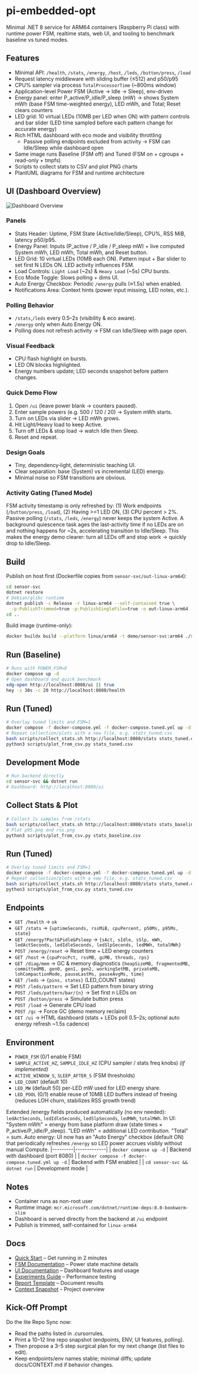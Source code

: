 # pi-embedded-opt

Minimal .NET 8 service for ARM64 containers (Raspberry Pi class) with runtime power FSM, realtime stats, web UI, and tooling to benchmark baseline vs tuned modes.

## Features
- Minimal API: `/health`, `/stats`, `/energy`, `/host`, `/leds`, `/button/press`, `/load`
- Request latency middleware with sliding buffer (≤512) and p50/p95
- CPU% sampler via process `TotalProcessorTime` (~800ms window)
- Application-level Power FSM (Active → Idle → Sleep), env-driven
 - Energy panel: enter P_active/P_idle/P_sleep (mW) → shows System mWh (base FSM time-weighted energy), LED mWh, and Total; Reset clears counters
- LED grid: 10 virtual LEDs (10MB per LED when ON) with pattern controls and bar slider (LED time sampled before each pattern change for accurate energy)
- Rich HTML dashboard with eco mode and visibility throttling
  - Passive polling endpoints excluded from activity → FSM can Idle/Sleep while dashboard open
- Same image runs Baseline (FSM off) and Tuned (FSM on + cgroups + read-only + tmpfs)
- Scripts to collect stats to CSV and plot PNG charts
- PlantUML diagrams for FSM and runtime architecture

## UI (Dashboard Overview)
![Dashboard Overview](docs/PI_UI.png)

### Panels
- Stats Header: Uptime, FSM State (Active/Idle/Sleep), CPU%, RSS MiB, latency p50/p95.
- Energy Panel: Inputs (P_active / P_idle / P_sleep mW) + live computed System mWh, LED mWh, Total mWh, and Reset button.
- LED Grid: 10 virtual LEDs (10MB each ON). Pattern input + Bar slider to set first N LEDs ON. LED activity influences FSM.
- Load Controls: `Light Load` (~2s) & `Heavy Load` (~5s) CPU bursts.
- Eco Mode Toggle: Slows polling + dims UI.
- Auto Energy Checkbox: Periodic `/energy` pulls (≈1.5s) when enabled.
- Notifications Area: Context hints (power input missing, LED notes, etc.).

### Polling Behavior
- `/stats`,`/leds` every 0.5–2s (visibility & eco aware).
- `/energy` only when Auto Energy ON.
- Polling does not refresh activity → FSM can Idle/Sleep with page open.

### Visual Feedback
- CPU flash highlight on bursts.
- LED ON blocks highlighted.
- Energy numbers update; LED seconds snapshot before pattern changes.

### Quick Demo Flow
1. Open `/ui` (leave power blank → counters paused).
2. Enter sample powers (e.g. 500 / 120 / 20) → System mWh starts.
3. Turn on LEDs via slider → LED mWh grows.
4. Hit Light/Heavy load to keep Active.
5. Turn off LEDs & stop load → watch Idle then Sleep.
6. Reset and repeat.

### Design Goals
- Tiny, dependency‑light, deterministic teaching UI.
- Clear separation: base (System) vs incremental (LED) energy.
- Minimal noise so FSM transitions are obvious.

### Activity Gating (Tuned Mode)
FSM activity timestamp is only refreshed by: (1) Work endpoints (`/button/press`, `/load`), (2) Having >=1 LED ON, (3) CPU percent > 2%. Passive polling (`/stats`, `/leds`, `/energy`) never keeps the system Active. A background quiescence task ages the last-activity time if no LEDs are on and nothing happens for ~2s, accelerating transition to Idle/Sleep. This makes the energy demo clearer: turn all LEDs off and stop work → quickly drop to Idle/Sleep.

## Build
Publish on host first (Dockerfile copies from `sensor-svc/out-linux-arm64`):
```bash
cd sensor-svc
dotnet restore
# Debian/glibc runtime
dotnet publish -c Release -r linux-arm64 --self-contained true \
  -p:PublishTrimmed=true -p:PublishSingleFile=true -o out-linux-arm64
cd ..
```
Build image (runtime-only):
```bash
docker buildx build --platform linux/arm64 -t demo/sensor-svc:arm64 ./sensor-svc
```

## Run (Baseline)
```bash
# Runs with POWER_FSM=0
docker compose up -d
# Open dashboard and quick benchmark
xdg-open http://localhost:8080/ui || true
hey -z 30s -c 20 http://localhost:8080/health
```

## Run (Tuned)
```bash
# Overlay tuned limits and FSM=1
docker compose -f docker-compose.yml -f docker-compose.tuned.yml up -d --build
# Repeat collection/plots with a new file, e.g. stats_tuned.csv
bash scripts/collect_stats.sh http://localhost:8080/stats stats_tuned.csv
python3 scripts/plot_from_csv.py stats_tuned.csv
```

## Development Mode
```bash
# Run backend directly
cd sensor-svc && dotnet run
# Dashboard: http://localhost:8080/ui
```

## Collect Stats & Plot
```bash
# Collect 1s samples from /stats
bash scripts/collect_stats.sh http://localhost:8080/stats stats_baseline.csv
# Plot p95.png and rss.png
python3 scripts/plot_from_csv.py stats_baseline.csv
```

## Run (Tuned)
```bash
# Overlay tuned limits and FSM=1
docker compose -f docker-compose.yml -f docker-compose.tuned.yml up -d --build
# Repeat collection/plots with a new file, e.g. stats_tuned.csv
bash scripts/collect_stats.sh http://localhost:8080/stats stats_tuned.csv
python3 scripts/plot_from_csv.py stats_tuned.csv
```

## Endpoints
- `GET /health` → `ok`
- `GET /stats` → `{uptimeSeconds, rssMiB, cpuPercent, p50Ms, p95Ms, state}`
- `GET /energy?Pact&Pidle&Psleep` → `{sAct, sIdle, sSlp, mWh, ledActSeconds, ledIdleSeconds, ledSlpSeconds, ledMWh, totalMWh}`
- `POST /energy/reset` → Reset time + LED energy counters
- `GET /host` → `{cpuProcPct, rssMB, gcMB, threads, rps}`
- `GET /diag/mem` → GC & memory diagnostics `{heapSizeMB, fragmentedMB, committedMB, gen0, gen1, gen2, workingSetMB, privateMB, lohCompactionMode, pauseLastMs, pauseAvgMs, time}`
- `GET /leds` → `{pins, states}` (LED_COUNT states)
- `POST /leds/pattern` → Set LED pattern from binary string
- `POST /leds/pattern/bar/{n}` → Set first n LEDs on
- `POST /button/press` → Simulate button press
- `POST /load` → Generate CPU load
- `POST /gc` → Force GC (demo memory reclaim)
- `GET /ui` → HTML dashboard (stats + LEDs poll 0.5–2s; optional auto energy refresh ~1.5s cadence)

## Environment
- `POWER_FSM` (0/1 enable FSM)
- `SAMPLE_ACTIVE_HZ`, `SAMPLE_IDLE_HZ` (CPU sampler / stats freq knobs) *(if implemented)*
- `ACTIVE_WINDOW_S`, `SLEEP_AFTER_S` (FSM thresholds)
- `LED_COUNT` (default 10)
- `LED_MW` (default 50) per-LED mW used for LED energy share.
- `LED_POOL` (0/1) enable reuse of 10MB LED buffers instead of freeing (reduces LOH churn, stabilizes RSS growth trend)

Extended /energy fields produced automatically (no env needed): `ledActSeconds`, `ledIdleSeconds`, `ledSlpSeconds`, `ledMWh`, `totalMWh`.
In UI: "System mWh" = energy from base platform draw (state times × P_active/P_idle/P_sleep). "LED mWh" = additional LED contribution. "Total" = sum.
Auto energy: UI now has an "Auto Energy" checkbox (default ON) that periodically refreshes `/energy` so LED power accrues visibly without manual Compute.
|---------|-------------|
| `docker compose up -d` | Backend with dashboard (port 8080) |
| `docker compose -f docker-compose.tuned.yml up -d` | Backend with FSM enabled |
| `cd sensor-svc && dotnet run` | Development mode |

## Notes
- Container runs as non-root user
- Runtime image: `mcr.microsoft.com/dotnet/runtime-deps:8.0-bookworm-slim`
- Dashboard is served directly from the backend at `/ui` endpoint
- Publish is trimmed, self-contained for `linux-arm64`

## Docs
- [Quick Start](docs/QUICKSTART.md) – Get running in 2 minutes
- [FSM Documentation](docs/FSM.md) – Power state machine details
- [UI Documentation](docs/UI.md) – Dashboard features and usage
- [Experiments Guide](docs/EXPERIMENTS.md) – Performance testing
- [Report Template](docs/REPORT_TEMPLATE.md) – Document results
- [Context Snapshot](docs/CONTEXT_SNAPSHOT.md) – Project overview

## Kick-Off Prompt 
Do the lite Repo Sync now:
- Read the paths listed in .cursorrules.
- Print a 10–12 line repo snapshot (endpoints, ENV, UI features, polling).
- Then propose a 3–5 step surgical plan for my next change (list files to edit).
- Keep endpoints/env names stable; minimal diffs; update docs/CONTEXT.md if behavior changes.
